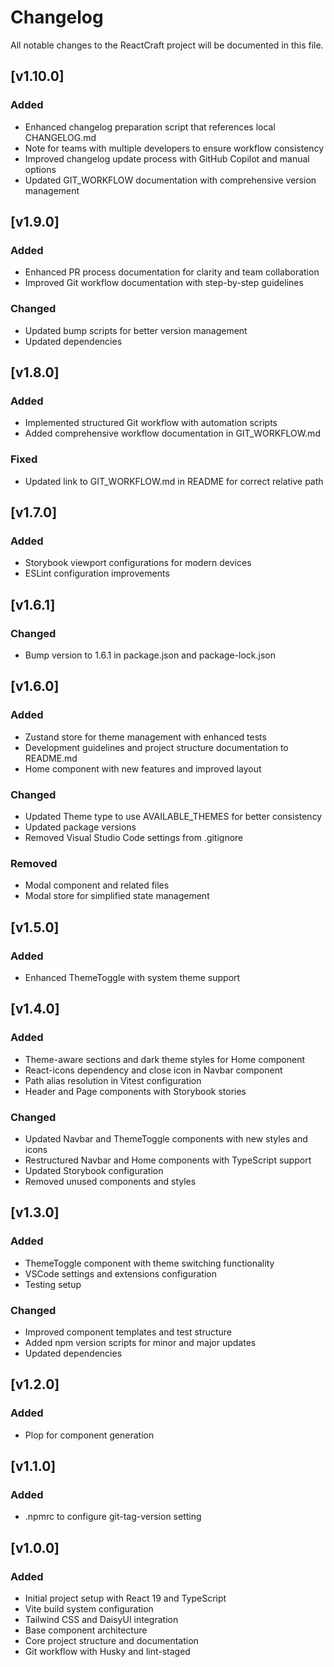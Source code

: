 # Changelog

All notable changes to the ReactCraft project will be documented in this file.

## [v1.10.0]

### Added

- Enhanced changelog preparation script that references local CHANGELOG.md
- Note for teams with multiple developers to ensure workflow consistency
- Improved changelog update process with GitHub Copilot and manual options
- Updated GIT_WORKFLOW documentation with comprehensive version management

## [v1.9.0]

### Added

- Enhanced PR process documentation for clarity and team collaboration
- Improved Git workflow documentation with step-by-step guidelines

### Changed

- Updated bump scripts for better version management
- Updated dependencies

## [v1.8.0]

### Added

- Implemented structured Git workflow with automation scripts
- Added comprehensive workflow documentation in GIT_WORKFLOW.md

### Fixed

- Updated link to GIT_WORKFLOW.md in README for correct relative path

## [v1.7.0]

### Added

- Storybook viewport configurations for modern devices
- ESLint configuration improvements

## [v1.6.1]

### Changed

- Bump version to 1.6.1 in package.json and package-lock.json

## [v1.6.0]

### Added

- Zustand store for theme management with enhanced tests
- Development guidelines and project structure documentation to README.md
- Home component with new features and improved layout

### Changed

- Updated Theme type to use AVAILABLE_THEMES for better consistency
- Updated package versions
- Removed Visual Studio Code settings from .gitignore

### Removed

- Modal component and related files
- Modal store for simplified state management

## [v1.5.0]

### Added

- Enhanced ThemeToggle with system theme support

## [v1.4.0]

### Added

- Theme-aware sections and dark theme styles for Home component
- React-icons dependency and close icon in Navbar component
- Path alias resolution in Vitest configuration
- Header and Page components with Storybook stories

### Changed

- Updated Navbar and ThemeToggle components with new styles and icons
- Restructured Navbar and Home components with TypeScript support
- Updated Storybook configuration
- Removed unused components and styles

## [v1.3.0]

### Added

- ThemeToggle component with theme switching functionality
- VSCode settings and extensions configuration
- Testing setup

### Changed

- Improved component templates and test structure
- Added npm version scripts for minor and major updates
- Updated dependencies

## [v1.2.0]

### Added

- Plop for component generation

## [v1.1.0]

### Added

- .npmrc to configure git-tag-version setting

## [v1.0.0]

### Added

- Initial project setup with React 19 and TypeScript
- Vite build system configuration
- Tailwind CSS and DaisyUI integration
- Base component architecture
- Core project structure and documentation
- Git workflow with Husky and lint-staged
